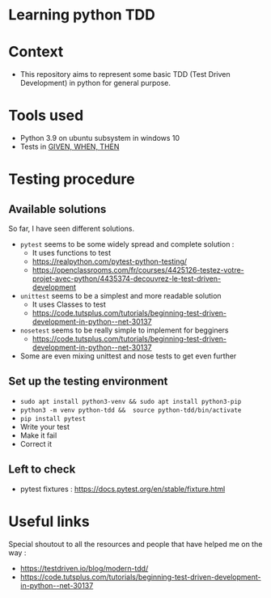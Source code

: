 # Learning python TDD

# Context

* This repository aims to represent some basic TDD (Test Driven Development) in python for general purpose.

# Tools used

* Python 3.9 on ubuntu subsystem in windows 10
* Tests in [GIVEN, WHEN, THEN](https://martinfowler.com/bliki/GivenWhenThen.html)

# Testing procedure

## Available solutions

So far, I have seen different solutions.
* `pytest` seems to be some widely spread and complete solution :
  * It uses functions to test
  * https://realpython.com/pytest-python-testing/
  * https://openclassrooms.com/fr/courses/4425126-testez-votre-projet-avec-python/4435374-decouvrez-le-test-driven-development
* `unittest` seems to be a simplest and more readable solution
  * It uses Classes to test
  * https://code.tutsplus.com/tutorials/beginning-test-driven-development-in-python--net-30137
* `nosetest` seems to be really simple to implement for begginers
  * https://code.tutsplus.com/tutorials/beginning-test-driven-development-in-python--net-30137
* Some are even mixing unittest and nose tests to get even further

## Set up the testing environment

* `sudo apt install python3-venv && sudo apt install python3-pip`
* `python3 -m venv python-tdd &&  source python-tdd/bin/activate`
* `pip install pytest`
* Write your test
* Make it fail
* Correct it

## Left to check
* pytest fixtures : https://docs.pytest.org/en/stable/fixture.html

# Useful links
Special shoutout to all the resources and people that have helped me on the way :
* https://testdriven.io/blog/modern-tdd/
* https://code.tutsplus.com/tutorials/beginning-test-driven-development-in-python--net-30137
